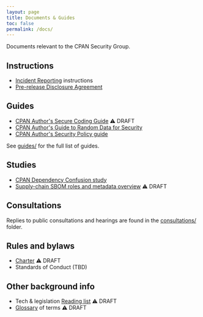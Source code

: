 ```yaml
---
layout: page
title: Documents & Guides
toc: false
permalink: /docs/
---
```

Documents relevant to the CPAN Security Group.

## Instructions

* [Incident Reporting](report.md) instructions
* [Pre-release Disclosure Agreement](pre-release-disclosure.md)

## Guides

* [CPAN Author's Secure Coding Guide](guides/cpan-author-guide.md) ⚠️  DRAFT
* [CPAN Author's Guide to Random Data for Security](guides/random-data-for-security.md)
* [CPAN Author's Security Policy guide](guides/security-policy-for-authors.md)

See [guides/](guides/) for the full list of guides.

## Studies

* [CPAN Dependency Confusion study](cpan-dependency-confusion.md)
* [Supply-chain SBOM roles and metadata overview](supplychain-sbom.md) ⚠️  DRAFT

## Consultations

Replies to public consultations and hearings are found in the [consultations/](consultations/) folder.

## Rules and bylaws

* [Charter](charter.md) ⚠️  DRAFT
* Standards of Conduct (TBD)

## Other background info

* Tech & legislation [Reading list](readinglist.md) ⚠️  DRAFT
* [Glossary](glossary.md) of terms ⚠️  DRAFT
